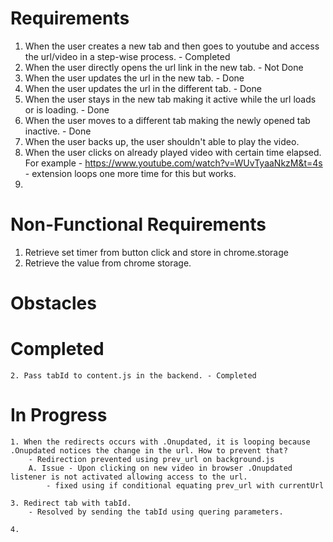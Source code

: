 # Requirements
1. When the user creates a new tab and then goes to youtube and access the url/video in a step-wise process. - Completed
2. When the user directly opens the url link in the new tab. - Not Done
3. When the user updates the url in the new tab. - Done
4. When the user updates the url in the different tab. - Done
5. When the user stays in the new tab making it active while the url loads or is loading. - Done
6. When the user moves to a different tab making the newly opened tab inactive. - Done
7. When the user backs up, the user shouldn't able to play the video.
8. When the user clicks on already played video with certain time elapsed. For example - https://www.youtube.com/watch?v=WUvTyaaNkzM&t=4s  - extension loops one more time for this but works.
9. 

# Non-Functional Requirements
1. Retrieve set timer from button click and store in chrome.storage
2. Retrieve the value from chrome storage.

# Obstacles
  # Completed
    2. Pass tabId to content.js in the backend. - Completed

  # In Progress
    1. When the redirects occurs with .Onupdated, it is looping because .Onupdated notices the change in the url. How to prevent that? 
        - Redirection prevented using prev_url on background.js
        A. Issue - Upon clicking on new video in browser .Onupdated listener is not activated allowing access to the url.
            - fixed using if conditional equating prev_url with currentUrl
    
    3. Redirect tab with tabId. 
        - Resolved by sending the tabId using quering parameters.

    4. 